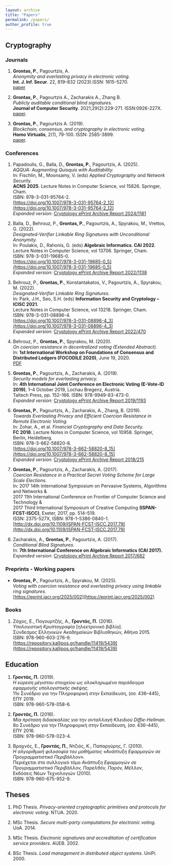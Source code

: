 ```yaml
---
layout: archive
title: "Papers"
permalink: /papers/
author_profile: true
---
```


## Cryptography

### Journals

1. **Grontas, P.**, Pagourtzis, A.  
   *Anonymity and everlasting privacy in electronic voting.*  
   **Int. J. Inf. Secur**. 22, 819–832 (2023).ISSN: 1615-5270.  
    [paper](https://doi.org/10.1007/s10207-023-00666-2)

1. **Grontas, P.**, Pagourtzis A., Zacharakis A., Zhang B.  
   *Publicly auditable conditional blind signatures.*  
   **Journal of Computer Security**. 2021;29(2):229-271. ISSN:0926-227X.  
   [paper](http://dx.doi.org/10.3233/JCS-181270).

1. **Grontas, P.**, Pagourtzis A. (2019).  
   *Blockchain, consensus, and cryptography in electronic voting.*  
   **Homo Virtualis**, 2(1), 79-100. ISSN: 2585-3899.  
   [paper](http://dx.doi.org/10.12681/homvir.20289).

### Conferences

1. Papadoulis, G., Balla, D., **Grontas, P.**, Pagourtzis, A. (2025).  
   *AQQUA: Augmenting Quisquis with Auditability.*  
   In: Fischlin, M., Moonsamy, V. (eds) *Applied Cryptography and Network Security.*  
   **ACNS 2025**. Lecture Notes in Computer Science, vol 15826. Springer, Cham.  
   ISBN: 978-3-031-95764-2.  
   [https://doi.org/10.1007/978-3-031-95764-2_12](https://doi.org/10.1007/978-3-031-95764-2_12)  
   *Expanded version:* [Cryptology ePrint Archive Report 2024/1181](https://ia.cr/2024/1181)

2. Balla, D., Behrouz, P., **Grontas, P.**, Pagourtzis, A., Spyrakou, M., Vrettos, G. (2022).  
   *Designated-Verifier Linkable Ring Signatures with Unconditional Anonymity.*  
   In: Poulakis, D., Rahonis, G. (eds) **Algebraic Informatics. CAI 2022**. Lecture Notes in Computer Science, vol 13706. Springer, Cham.  
   ISBN: 978-3-031-19685-0.  
   [https://doi.org/10.1007/978-3-031-19685-0_5](https://doi.org/10.1007/978-3-031-19685-0_5)  
   *Expanded version:* [Cryptology ePrint Archive Report 2022/1138](https://eprint.iacr.org/2022/1138)

3. Behrouz, P., **Grontas, P.**, Konstantakatos, V., Pagourtzis, A., Spyrakou, M. (2022).  
   *Designated-Verifier Linkable Ring Signatures.*  
   In: Park, J.H., Seo, S.H. (eds) **Information Security and Cryptology – ICISC 2021.**  
   Lecture Notes in Computer Science, vol 13218. Springer, Cham.  
   ISBN: 978-3-031-08896-4.  
   [https://doi.org/10.1007/978-3-031-08896-4_3](https://doi.org/10.1007/978-3-031-08896-4_3)  
   *Expanded version:* [Cryptology ePrint Archive Report 2022/470](https://eprint.iacr.org/2022/470)

4. Behrouz, P., **Grontas, P.**, Spyrakou, M. (2020).  
   *On coercion resistance in decentralized voting (Extended Abstract).*  
   In: **1st International Workshop on Foundations of Consensus and Distributed Ledgers (FOCODILE 2020)**, June 19, 2020.  
   [PDF](http://www.corelab.ntua.gr/~pgrontas/papers/on_decr.pdf)

5. **Grontas, P.**, Pagourtzis, A., Zacharakis, Α. (2019).  
   *Security models for everlasting privacy.*  
   In: **4th International Joint Conference on Electronic Voting (E-Vote-ID 2019)**, 1–4 October 2019, Lochau Bregenz, Austria.  
   Taltech Press, pp. 152–166. ISBN: 978-9949-83-473-0.  
   *Expanded version:* [Cryptology ePrint Archive Report 2019/1193](https://eprint.iacr.org/2019/1193)

6. **Grontas, P.**, Pagourtzis, A., Zacharakis, A., Zhang, B. (2019).  
   *Towards Everlasting Privacy and Efficient Coercion Resistance in Remote Electronic Voting.*  
   In: Zohar, A., et al. *Financial Cryptography and Data Security.*  
   **FC 2018**. Lecture Notes in Computer Science, vol 10958. Springer, Berlin, Heidelberg.  
   ISBN: 978-3-662-58820-8.  
   [https://doi.org/10.1007/978-3-662-58820-8_15](https://doi.org/10.1007/978-3-662-58820-8_15)  
   *Expanded version:* [Cryptology ePrint Archive Report 2018/215](https://eprint.iacr.org/2018/215)

7. **Grontas, P.**, Pagourtzis, A., Zacharakis, A. (2017).  
   *Coercion Resistance in a Practical Secret Voting Scheme for Large Scale Elections.*  
   In: 2017 14th International Symposium on Pervasive Systems, Algorithms and Networks &  
   2017 11th International Conference on Frontier of Computer Science and Technology &  
   2017 Third International Symposium of Creative Computing **(ISPAN-FCST-ISCC)**, Exeter, 2017, pp. 514–519.  
   ISSN: 2375-527X, ISBN: 978-1-5386-0840-1.  
   [http://dx.doi.org/10.1109/ISPAN-FCST-ISCC.2017.79](http://dx.doi.org/10.1109/ISPAN-FCST-ISCC.2017.79)

8. Zacharakis, A., **Grontas, P.**, Pagourtzis, A. (2017).  
   *Conditional Blind Signatures.*  
   In: **7th International Conference on Algebraic Informatics (CAI 2017).**  
   *Expanded version:* [Cryptology ePrint Archive Report 2017/682](https://eprint.iacr.org/2017/682)

### Preprints - Working papers
- **Grontas, P.**, Pagourtzis, A., Spyrakou, M. (2025).  
*Voting with coercion resistance and everlasting privacy using linkable ring signatures.*  
[https://eprint.iacr.org/2025/002](https://eprint.iacr.org/2025/002)

### Books

1. Ζάχος, Ε., Παγουρτζής, Α., **Γροντάς, Π.** (2016).  
*Υπολογιστική Κρυπτογραφία* [ηλεκτρονικό βιβλίο].  
Σύνδεσμος Ελληνικών Ακαδημαϊκών Βιβλιοθηκών, Αθήνα 2015.  
ISBN: 978-960-603-276-9.  
[https://repository.kallipos.gr/handle/11419/5439](https://repository.kallipos.gr/handle/11419/5439)

## Education

1. **Γροντάς, Π.** (2019).  
*Η εύρεση μέγιστου στοιχείου ως ολοκληρωμένο παράδειγμα εφαρμογής υπολογιστικής σκέψης.*  
11ο Συνέδριο για την Πληροφορική στην Εκπαίδευση, (σσ. 436–445), ΕΠΥ 2019.  
ISBN: 978-960-578-058-6.

1. **Γροντάς, Π.** (2016).  
*Μία πρόταση διδασκαλίας για την ανταλλαγή Κλειδιού Diffie-Hellman.*  
8ο Συνέδριο για την Πληροφορική στην Εκπαίδευση, (σσ. 436–445), ΕΠΥ 2016.  
ISBN: 978-960-578-023-4.

1. Βραχνός, Ε., **Γροντάς, Π.**, Ντζιός, Κ., Παπαργύρης, Γ. (2010).  
*Η αλγοριθμική φιλοσοφία του μαθήματος «Ανάπτυξη Εφαρμογών σε Προγραμματιστικό Περιβάλλον».*  
Περιέχεται στο συλλογικό τόμο *Ανάπτυξη Εφαρμογών σε Προγραμματιστικό Περιβάλλον, Παρελθόν, Παρόν, Μέλλον*,  
Εκδόσεις Νέων Τεχνολογιών (2010).  
ISBN: 978-960-675-952-9.

## Theses

1. PhD Thesis. *Privacy-oriented cryptographic primitives and protocols for electronic voting*. NTUA. 2020.

2. MSc Thesis. *Secure multi-party computations for electronic voting*. UoA. 2014.

3. MSc Thesis. *Electronic signatures and accreditation of certification service providers*. AUEB. 2002.

4. BSc Thesis. *Load management in distributed object systems*. UniPi. 2000.
